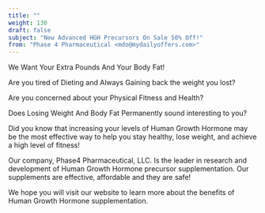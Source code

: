 ```yaml
---
title: ""
weight: 130
draft: false
subject: "New Advanced HGH Precursors On Sale 50% Off!"
from: "Phase 4 Pharmaceutical <mdo@mydailyoffers.com>"
---
```


We Want Your Extra Pounds And Your Body Fat!

Are you tired of Dieting and Always Gaining back the weight you
lost?

Are you concerned about your Physical Fitness and Health?

Does Losing Weight And Body Fat Permanently sound interesting to
you?

Did you know that increasing your levels of Human Growth Hormone may
be the most effective way to help you stay healthy, lose weight, and
achieve a high level of fitness!

Our company, Phase4 Pharmaceutical, LLC. Is the leader in research
and development of Human Growth Hormone precursor supplementation.
Our supplements are effective, affordable and they are safe!

We hope you will visit our website
to learn more about the benefits of Human Growth Hormone
supplementation.
